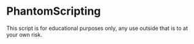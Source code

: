 # PhantomScripting
This script is for educational purposes only, any use outside that is to at your own risk.
